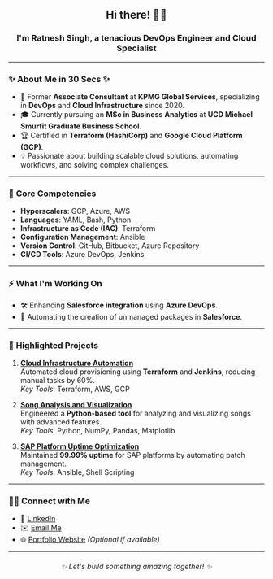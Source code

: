 <h2 align="center">Hi there! 🙋‍♂️</h2>
<h3 align="center">I'm Ratnesh Singh, a tenacious DevOps Engineer and Cloud Specialist</h3>

---

### ✨ About Me in 30 Secs ✨
- 🌟 Former **Associate Consultant** at **KPMG Global Services**, specializing in **DevOps** and **Cloud Infrastructure** since 2020.
- 🎓 Currently pursuing an **MSc in Business Analytics** at **UCD Michael Smurfit Graduate Business School**.
- 🏆 Certified in **Terraform (HashiCorp)** and **Google Cloud Platform (GCP)**.
- 💡 Passionate about building scalable cloud solutions, automating workflows, and solving complex challenges.

---

### 💼 **Core Competencies**
- **Hyperscalers**: GCP, Azure, AWS  
- **Languages**: YAML, Bash, Python  
- **Infrastructure as Code (IAC)**: Terraform  
- **Configuration Management**: Ansible  
- **Version Control**: GitHub, Bitbucket, Azure Repository  
- **CI/CD Tools**: Azure DevOps, Jenkins  

---

### ⚡️ **What I'm Working On**
- 🛠 Enhancing **Salesforce integration** using **Azure DevOps**.  
- 🚀 Automating the creation of unmanaged packages in **Salesforce**.

---

### 🌟 **Highlighted Projects**
1. **[Cloud Infrastructure Automation](https://github.com/ratneshsingh26/project-cloud-automation)**  
   Automated cloud provisioning using **Terraform** and **Jenkins**, reducing manual tasks by 60%.  
   *Key Tools*: Terraform, AWS, GCP  

2. **[Song Analysis and Visualization](https://github.com/ratneshsingh26/song-analysis-visualization)**  
   Engineered a **Python-based tool** for analyzing and visualizing songs with advanced features.  
   *Key Tools*: Python, NumPy, Pandas, Matplotlib  

3. **[SAP Platform Uptime Optimization](https://github.com/ratneshsingh26/sap-uptime-automation)**  
   Maintained **99.99% uptime** for SAP platforms by automating patch management.  
   *Key Tools*: Ansible, Shell Scripting  

---

### 🙌🏻 **Connect with Me**
- 🔗 [LinkedIn](https://www.linkedin.com/in/ratnesh-singh-/)  
- ✉️ [Email Me](mailto:ratneshsingh3010@gmail.com)  
- 🌐 [Portfolio Website](#) *(Optional if available)*  

---

<h6 align="center">✨ Let's build something amazing together! ✨</h6>
